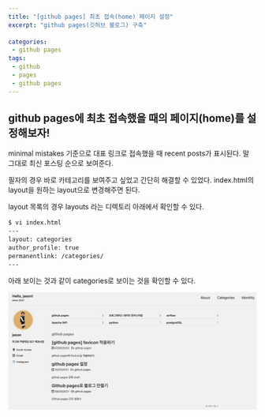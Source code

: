 ```yaml
---
title: "[github pages] 최초 접속(home) 페이지 설정"
excerpt: "github pages(깃허브 블로그) 구축"

categories:
 - github pages
tags:
 - github
 - pages
 - github pages
---
```


## github pages에 최초 접속했을 때의 페이지(home)를 설정해보자!
minimal mistakes 기준으로 대표 링크로 접속했을 때 recent posts가 표시된다. 말 그대로 최신 포스팅 순으로 보여준다.

필자의 경우 바로 카테고리를 보여주고 싶었고 간단히 해결할 수 있었다. index.html의 layout을 원하는 layout으로 변경해주면 된다.

layout 목록의 경우 layouts 라는 디렉토리 아래에서 확인할 수 있다.

```bash
$ vi index.html
---
layout: categories
author_profile: true
permanentlink: /categories/
---
```

아래 보이는 것과 같이 categories로 보이는 것을 확인할 수 있다.

![favicon example](/assets/categories_jason.png)